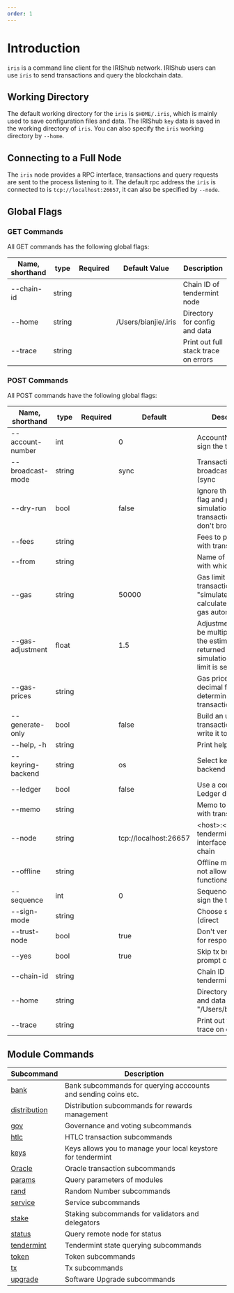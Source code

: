 ```yaml
---
order: 1
---
```


# Introduction

`iris` is a command line client for the IRIShub network. IRIShub users can use `iris` to send transactions and query the blockchain data.

## Working Directory

The default working directory for the `iris` is `$HOME/.iris`, which is mainly used to save configuration files and data. The IRIShub `key` data is saved in the working directory of `iris`. You can also specify the `iris`  working directory by `--home`.

## Connecting to a Full Node

The `iris` node provides a RPC interface, transactions and query requests are sent to the process listening to it. The default rpc address the `iris` is connected to is `tcp://localhost:26657`, it can also be specified by `--node`.


## Global Flags

### GET Commands

All GET commands has the following global flags:

| Name, shorthand | type   | Required | Default Value         | Description                                                   |
| --------------- | ----   | -------- | --------------------- | ------------------------------------------------------------- |
| --chain-id      | string |          |                       | Chain ID of tendermint node                                   |
| --home          | string |          | /Users/bianjie/.iris  | Directory for config and data                                 |
| --trace         | string |          |                       | Print out full stack trace on errors                          |                                            |

### POST Commands

All POST commands have the following global flags:

| Name, shorthand  | type   | Required | Default               | Description                                                                                                    |
| -----------------| -----  | -------- | --------------------- | -------------------------------------------------------------------------------------------------------------- |
| --account-number | int    |          | 0                     | AccountNumber to sign the tx                                                                                   |
| --broadcast-mode | string |          | sync                  | Transaction broadcasting mode (sync|async|block)                                                               |
| --dry-run        | bool   |          | false                 | Ignore the --gas flag and perform a simulation of a transaction, but don't broadcast it                        |
| --fees           | string |          |                       | Fees to pay along with transaction                                                                             |
| --from           | string |          |                       | Name of private key with which to sign                                                                         |
| --gas            | string |          | 50000                 | Gas limit to set per-transaction; set to "simulate" to calculate required gas automatically                    |
| --gas-adjustment | float  |          | 1.5                   | Adjustment factor to be multiplied against the estimate returned by the tx simulation; if the gas limit is set |
| --gas-prices     | string |          |                       | Gas prices in decimal format to determine the transaction fee                                                  |
| --generate-only  | bool   |          | false                 | Build an unsigned transaction and write it to STDOUT                                                           |
| --help, -h       | string |          |                       | Print help message                                                                                             |
| --keyring-backend| string |          | os                    | Select keyring's backend                                                                                       |
| --ledger         | bool   |          | false                 | Use a connected Ledger device                                                                                  |
| --memo           | string |          |                       | Memo to send along with transaction                                                                            |
| --node           | string |          | tcp://localhost:26657 | \<host>:\<port> to tendermint rpc interface for this chain                                                     |
| --offline        | string |          |                       | Offline mode (does not allow any online functionality)                                                         |
| --sequence       | int    |          | 0                     | Sequence number to sign the tx                                                                                 |
| --sign-mode      | string |          |                       |  Choose sign mode (direct|amino-json), this is an advanced feature                                             |
| --trust-node     | bool   |          | true                  | Don't verify proofs for responses                                                                              |
| --yes            | bool   |          | true                  | Skip tx broadcasting prompt confirmation                                                                       |
| --chain-id       | string |          |                       | Chain ID of tendermint node                                                                                    |
| --home           | string |          |                       | Directory for config and data (default "/Users/bianjie/.iris")                                                 |
| --trace          | string |          |                       | Print out full stack trace on errors                                                                           |

## Module Commands

| **Subcommand**                           | **Description**                                              |
| ---------------------------------------- | ------------------------------------------------------------ |
| [bank](./bank.md)                 | Bank subcommands for querying acccounts and sending coins etc.|
| [distribution](./distribution.md) | Distribution subcommands for rewards management              |
| [gov](./gov.md)                   | Governance and voting subcommands                            |
| [htlc](./htlc.md)                 | HTLC transaction subcommands                            |    
| [keys](./keys.md)                 | Keys allows you to manage your local keystore for tendermint |
| [Oracle](./oracle.md)             | Oracle transaction subcommands                               |
| [params](./params.md)             | Query parameters of modules                                  |
| [rand](./rand.md)                 | Random Number subcommands                                    |
| [service](./service.md)           | Service subcommands                                          |
| [stake](./stake.md)               | Staking subcommands for validators and delegators            |
| [status](./status.md)             | Query remote node for status                                 |
| [tendermint](./tendermint.md)     | Tendermint state querying subcommands                        |
| [token](./token.md)               | Token subcommands                                            |
| [tx](./tx.md)                     | Tx subcommands                                               |
| [upgrade](./upgrade.md)           | Software Upgrade subcommands                                 |
